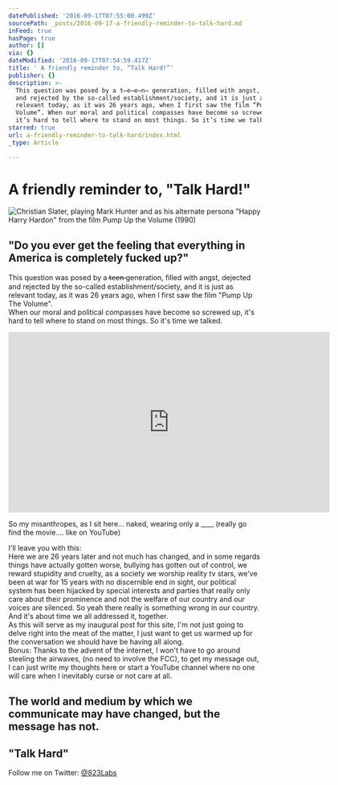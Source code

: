 ```yaml
---
datePublished: '2016-09-17T07:55:00.499Z'
sourcePath: _posts/2016-09-17-a-friendly-reminder-to-talk-hard.md
inFeed: true
hasPage: true
author: []
via: {}
dateModified: '2016-09-17T07:54:59.417Z'
title: ' A friendly reminder to, “Talk Hard!”'
publisher: {}
description: >-
  This question was posed by a t̶e̶e̶n̶ generation, filled with angst, dejected
  and rejected by the so-called establishment/society, and it is just as
  relevant today, as it was 26 years ago, when I first saw the film “Pump Up The
  Volume”. When our moral and political compasses have become so screwed up,
  it’s hard to tell where to stand on most things. So it’s time we talked.
starred: true
url: a-friendly-reminder-to-talk-hard/index.html
_type: Article

---
```

# A friendly reminder to, "Talk Hard!"
![Christian Slater, playing Mark Hunter and as his alternate persona "Happy Harry Hardon" from the film Pump Up the Volume (1990)](https://the-grid-user-content.s3-us-west-2.amazonaws.com/b2d7080d-066d-45cf-8487-d0cdf5d0ece2.jpg)

## "Do you ever get the feeling that everything in America is completely fucked up?"

This question was posed by a t̶e̶e̶n̶ generation, filled with angst, dejected and rejected by the so-called establishment/society, and it is just as relevant today, as it was 26 years ago, when I first saw the film "Pump Up The Volume".   
When our moral and political compasses have become so screwed up, it's hard to tell where to stand on most things. So it's time we talked.

<iframe src="https://cdn.embedly.com/widgets/media.html?src=https%3A%2F%2Fwww.youtube.com%2Fembed%2FxLDehtTqyig%3Ffeature%3Doembed&amp;url=http%3A%2F%2Fwww.youtube.com%2Fwatch%3Fv%3DxLDehtTqyig&amp;image=https%3A%2F%2Fi.ytimg.com%2Fvi%2FxLDehtTqyig%2Fhqdefault.jpg&amp;key=b7d04c9b404c499eba89ee7072e1c4f7&amp;type=text%2Fhtml&amp;schema=youtube" width="640" height="360" scrolling="no" frameborder="0" allowfullscreen="" style=""></iframe>

So my misanthropes, as I sit here... naked, wearing only a \_\_\_\_ (really go find the movie.... like on YouTube)

I'll leave you with this:  
Here we are 26 years later and not much has changed, and in some regards things have actually gotten worse, bullying has gotten out of control, we reward stupidity and cruelty, as a society we worship reality tv stars, we've been at war for 15 years with no discernible end in sight, our political system has been hijacked by special interests and parties that really only care about their prominence and not the welfare of our country and our voices are silenced. So yeah there really is something wrong in our country. And it's about time we all addressed it, together.  
As this will serve as my inaugural post for this site, I'm not just going to delve right into the meat of the matter, I just want to get us warmed up for the conversation we should have be having all along.  
Bonus: Thanks to the advent of the internet, I won't have to go around steeling the airwaves, (no need to involve the FCC), to get my message out, I can just write my thoughts here or start a YouTube channel where no one will care when I inevitably curse or not care at all.

## The world and medium by which we communicate may have changed, but the message has not.

## "Talk Hard"

Follow me on Twitter: [@823Labs][0]

[0]: https://twitter.com/823labs "@823Labs"